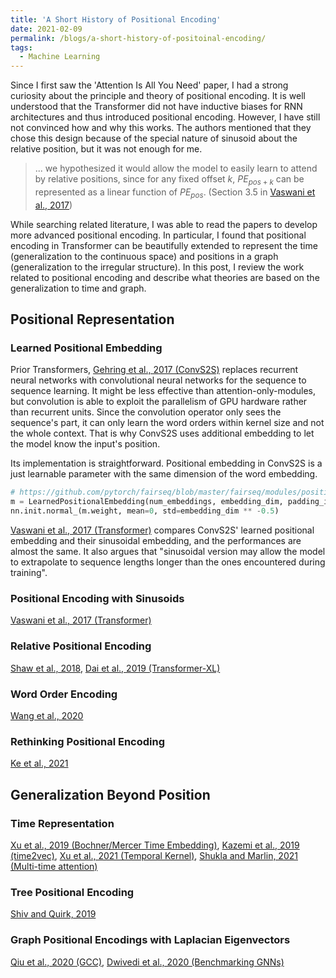 ```yaml
---
title: 'A Short History of Positional Encoding'
date: 2021-02-09
permalink: /blogs/a-short-history-of-positoinal-encoding/
tags:
  - Machine Learning
---
```


Since I first saw the 'Attention Is All You Need' paper, I had a strong curiosity about the principle and theory of positional encoding.
It is well understood that the Transformer did not have inductive biases for RNN architectures and thus introduced positional encoding.
However, I have still not convinced how and why this works.
The authors mentioned that they chose this design because of the special nature of sinusoid about the relative position, but it was not enough for me.
> ... we hypothesized it would allow the model to easily learn to attend by relative positions, since for any fixed offset $k$, $PE_{pos+k}$ can be represented as a linear function of $PE_{pos}$. (Section 3.5 in [Vaswani et al., 2017](https://arxiv.org/abs/1706.03762))

While searching related literature, I was able to read the papers to develop more advanced positional encoding.
In particular, I found that positional encoding in Transformer can be beautifully extended to represent the time (generalization to the continuous space) and positions in a graph (generalization to the irregular structure).
In this post, I review the work related to positional encoding and describe what theories are based on the generalization to time and graph.

## Positional Representation

### Learned Positional Embedding

Prior Transformers, [Gehring et al., 2017 (ConvS2S)](https://arxiv.org/abs/1705.03122) replaces recurrent neural networks with convolutional neural networks for the sequence to sequence learning. It might be less effective than attention-only-modules, but convolution is able to exploit the parallelism of GPU hardware rather than recurrent units. Since the convolution operator only sees the sequence's part, it can only learn the word orders within kernel size and not the whole context. That is why ConvS2S uses additional embedding to let the model know the input's position.

Its implementation is straightforward. Positional embedding in ConvS2S is a just learnable parameter with the same dimension of the word embedding. 
```python
# https://github.com/pytorch/fairseq/blob/master/fairseq/modules/positional_embedding.py#L25-L26
m = LearnedPositionalEmbedding(num_embeddings, embedding_dim, padding_idx)
nn.init.normal_(m.weight, mean=0, std=embedding_dim ** -0.5)
```

[Vaswani et al., 2017 (Transformer)](https://arxiv.org/abs/1706.03762) compares ConvS2S' learned positional embedding and their sinusoidal embedding, and the performances are almost the same. It also argues that "sinusoidal version may allow the model to extrapolate to sequence lengths longer than the ones encountered during training".

### Positional Encoding with Sinusoids 

[Vaswani et al., 2017 (Transformer)](https://arxiv.org/abs/1706.03762)

### Relative Positional Encoding

[Shaw et al., 2018](https://arxiv.org/abs/1803.02155),
[Dai et al., 2019 (Transformer-XL)](https://arxiv.org/abs/1901.02860)

### Word Order Encoding

[Wang et al., 2020](https://openreview.net/forum?id=Hke-WTVtwr)

### Rethinking Positional Encoding

[Ke et al., 2021](https://openreview.net/forum?id=09-528y2Fgf)

## Generalization Beyond Position

### Time Representation

[Xu et al., 2019 (Bochner/Mercer Time Embedding)](https://arxiv.org/abs/1911.12864),
[Kazemi et al., 2019 (time2vec)](https://arxiv.org/abs/1907.05321),
[Xu et al., 2021 (Temporal Kernel)](https://openreview.net/forum?id=whE31dn74cL),
[Shukla and Marlin, 2021 (Multi-time attention)](https://openreview.net/forum?id=mXbhcalKnYM)

### Tree Positional Encoding

[Shiv and Quirk, 2019](https://papers.nips.cc/paper/2019/hash/6e0917469214d8fbd8c517dcdc6b8dcf-Abstract.html)

### Graph Positional Encodings with Laplacian Eigenvectors

[Qiu et al., 2020 (GCC)](https://arxiv.org/abs/2006.09963),
[Dwivedi et al., 2020 (Benchmarking GNNs)](https://arxiv.org/abs/2003.00982v3)
